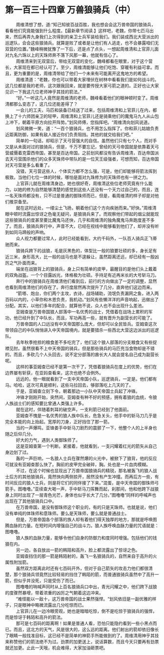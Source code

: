 <h1>第一百三十四章 万兽狼骑兵（中）</h1>
<div id="content">&nbsp&nbsp&nbsp&nbsp&nbsp&nbsp&nbsp&nbsp
 周维清想了想，道:“知己知彼百战百胜，我也想会会这万兽帝国的狼骑兵，看看他们究竟能强到什么程度。【最新章节阅读.】这样吧，老魏，你带七匹马出来，然后再弄九身我们上次得到的亲卫士兵军装给我们。我们装成西北大营派出的巡逻队，会会这些狼骑兵。就算是败了或者是让他们有人逃走，也不会暴露咱们无双营的位置。”魏峰稍微犹豫了一下后，还是点了点头，一想起周维清和上官菲儿面对九名六珠以上的天珠师奔不落下风那一幕，他就有信心了。
 <br/>&nbsp&nbsp&nbsp&nbsp&nbsp&nbsp&nbsp&nbsp
 周维清来到无双营后，带给无双营的变化，魏峰都看在眼里，对于这个营长，大家现在都已经认可了。至少，周维清能够让他们吃饱、穿暖有利益可拿。而且，更为重要的是，周维清带给了他们一个未来有可能离开这鬼地方的希望。
 <br/>&nbsp&nbsp&nbsp&nbsp&nbsp&nbsp&nbsp&nbsp
 周维清道：“老魏，你也可以带着大家埋伏在树林中看看我们是如何战斗的。这几位都是我的老师，这次跟我回来，就是要传授大家弓箭之道的。正好也让大家见识一下我这几位老师神乎其技的箭法。”
 <br/>&nbsp&nbsp&nbsp&nbsp&nbsp&nbsp&nbsp&nbsp
 “好。”一听这几人竟然是周维清的老师，魏峰看着他们的眼神顿时变了。周维清都那么变态了，这几位还能差得了？
 <br/>&nbsp&nbsp&nbsp&nbsp&nbsp&nbsp&nbsp&nbsp
 一会儿的工夫，马匹和装备已经送了过来，包括周维清和上官菲儿在内，都换上了十六师团亲卫的轻甲，周维清和上官菲儿还是骑乘他们的魔鬼马九人从山包上冲下，朝着平原方向拉开阵势。”划风师傅，您指挥吧。“周维清向划风说道。
 <br/>&nbsp&nbsp&nbsp&nbsp&nbsp&nbsp&nbsp&nbsp
 划风微微一笑，道：“一百个狼骑兵，也不用怎么指挥了。你和菲儿姑娘负责近距离防御，如果有敌人接近你们负责阻挡。其他的就交给我们吧。”
 <br/>&nbsp&nbsp&nbsp&nbsp&nbsp&nbsp&nbsp&nbsp
 简单的一句话，却昭示了天弓营强大的自信。虽然他们只有七个人，而对手又是从未面对过的狼骑兵，但是，千万不要忘记，曾经的天弓帝国就是依靠着天弓营威慑着克雷西帝国，甚至是百达帝国。之前划风都没有告诉周维清，百达帝国派去天弓营围杀他们的众多天珠师中带队的是一位天王级强者，可想而知，百达帝国对天弓营是多么看重了。
 <br/>&nbsp&nbsp&nbsp&nbsp&nbsp&nbsp&nbsp&nbsp
 没错，天弓营这些人，个体实力都不怎么强，可是，他们却能够将箭法挥到极致。当他们七位一体的时候，哪怕是面对九珠修为的天珠师也有一拼之力。
 <br/>&nbsp&nbsp&nbsp&nbsp&nbsp&nbsp&nbsp&nbsp
 上官菲儿就在周维清身边，她也很好奇，周维清这些位老师究竟有什么能力。以她的修为自然能够清楚的感觉到这些人还没有一个天力过自己的，而且，连一名天珠师都没有，只不过是普通的御珠师而已，但是，看周维清的样子却是对他们推崇备至。
 <br/>&nbsp&nbsp&nbsp&nbsp&nbsp&nbsp&nbsp&nbsp
 就在这时远处，一缕尘土飞扬，朝着他们这个方向疾驰而来。”好快。”周维清眼中顿时流露出惊讶之色毫无疑问，是狼骑兵来了。而观察他们带起的烟尘就能现这些狼骑兵的度甚至要比魔鬼马还快，几乎和周维清的独角魔鬼马奔跑度差不多了。而且，狼骑兵奔行中，声音不大，已经在视线中能够看到他们了，却并没有听到如同马蹄般的声响。
 <br/>&nbsp&nbsp&nbsp&nbsp&nbsp&nbsp&nbsp&nbsp
 众人视力都要过常人，此时已经能看到，大约千码外，一队百人骑兵正飞蒂驰而来。
 <br/>&nbsp&nbsp&nbsp&nbsp&nbsp&nbsp&nbsp&nbsp
 狼骑兵跨下的战狼，毛是灰黑色的，体型比一般的狼要壮硕的多，身长足有近三米，身形高大，比一般的战马也是不遑躲让，虽然距离还远，却已经有一股凶厉之气扑面而来。
 <br/>&nbsp&nbsp&nbsp&nbsp&nbsp&nbsp&nbsp&nbsp
 端坐在战狼背上的狼骑兵，身上只有简单的皮甲，最醒目的是他们头上戴着的双角战盔。一个个目露凶光，体格极为壮硕。手持足有近再米长的大号斩马刀。
 <br/>&nbsp&nbsp&nbsp&nbsp&nbsp&nbsp&nbsp&nbsp
 奔行中的狼骑兵在周维清他们看到后，前行的方向做出了一定的调整，显然也看到周维清他们的存在了。奔行度居然再次提升了几分，直奔他们这边而来。
 <br/>&nbsp&nbsp&nbsp&nbsp&nbsp&nbsp&nbsp&nbsp
 “箭塔、炮台，你们两个主攻，衣诗，战场辅助，流氓负责漏网之鱼，进入两百码以内的，小草你和木恩负责，我机动。”划风有些懒洋洋的声音响起，迅做出了分配。其实，以他们多年的配合，就算他不说，众人也不会出现什么差池。
 <br/>&nbsp&nbsp&nbsp&nbsp&nbsp&nbsp&nbsp&nbsp
 亚姆查是万兽帝国狼人部落中一名优秀的战士，凭借着在战场上累积的军功，他已经升到了中队长，而且，军功再高一些，就有晋升为副营长的可能了。
 <br/>&nbsp&nbsp&nbsp&nbsp&nbsp&nbsp&nbsp&nbsp
 万兽帝国的人口远没有中天帝国那么庞大，但却可以全民皆兵。亚姆查这次带领自己的中队悄悄讲入中天帝国境内，就是要猎杀一些西北大营这边派出的巡逻队。
 <br/>&nbsp&nbsp&nbsp&nbsp&nbsp&nbsp&nbsp&nbsp
 去年秋季抢掠的粮食差不多吃完了，他们这个狼人部落的分支粮食又有些捉襟见肘。虽然很看不上中天帝国的骑兵，但是那些骑兵的马匹充当食物却是不错的。而且，多砍几个人头回去，说不定分部落的酋长大人就会提名自己成为副营长呢。
 <br/>&nbsp&nbsp&nbsp&nbsp&nbsp&nbsp&nbsp&nbsp
 这样的事亚姆查已经不是第一次干了，凭借着狼骑兵在度上的优势，他们在边界屡有斩获，在亚妈查看来，这次也绝不会例外。
 <br/>&nbsp&nbsp&nbsp&nbsp&nbsp&nbsp&nbsp&nbsp
 远远的，他一眼就看到了一支中天帝国小队，巡逻骑兵，一定是。他们都有马。哈哈，这次可真是顺利，这些马拉回去，够部落吃上几天的了。
 <br/>&nbsp&nbsp&nbsp&nbsp&nbsp&nbsp&nbsp&nbsp
 于是，亚姆查立刻下令，朝着那边一小队中天帝国士兵起了冲锋。
 <br/>&nbsp&nbsp&nbsp&nbsp&nbsp&nbsp&nbsp&nbsp
 冲锋才刚刚开始，突然间，亚姆查有种不好的预感，拥有着狼的血统，令狼人族战士们的感知要比曾通人类强上许多。
 <br/>&nbsp&nbsp&nbsp&nbsp&nbsp&nbsp&nbsp&nbsp
 就在这时，伴随着刺耳的破空声，一支利箭已经到了他面前。
 <br/>&nbsp&nbsp&nbsp&nbsp&nbsp&nbsp&nbsp&nbsp
 亚姆查不愧是一名优秀的狼人族中队长，危急关头，他手中的斩马刀几乎是完全本能的向上抬起。宽厚的刀身，正好挡住了那一箭。
 <br/>&nbsp&nbsp&nbsp&nbsp&nbsp&nbsp&nbsp&nbsp
 当的一声爆鸣，亚锋娄手中斩马刀剧烈的震颤了一下，他整个人的上半身也随之后仰几分。
 <br/>&nbsp&nbsp&nbsp&nbsp&nbsp&nbsp&nbsp&nbsp
 好大的力气，遇到人类御珠师了。
 <br/>&nbsp&nbsp&nbsp&nbsp&nbsp&nbsp&nbsp&nbsp
 这是亚姆查第一个判断。紧接着，他就看到，一支闪耀着红光的箭矢从自己身边划了过。
 <br/>&nbsp&nbsp&nbsp&nbsp&nbsp&nbsp&nbsp&nbsp
 轰的一声巨响，一名狼人士兵在骤然爆的火光中，被掀下了狼背，他的反应可就没有亚姆查那么快了。胸前的皮甲完全破碎，胸。处也是一片血肉模糊。
 <br/>&nbsp&nbsp&nbsp&nbsp&nbsp&nbsp&nbsp&nbsp
 不过，在这个时候也显现出了万兽帝国狼骑兵的精锐，那名被轰飞的狼人战士后方的其他狼骑兵，竟然快向两侧掠开，居然没有产生冲撞。而再后方一些，有时间反应的狼人士兵，则是将它们的同伴接了下来。”混蛋，是中天帝国的御珠师弓箭手。图噜噜。”亚续查大喝一声，手中斩马刀挥舞而起，刹那间，他和他跨下战狼身上同时出现了一层青色光芒，身体也似乎长大了几分。”图噜噜“同样的呼喊声也出现在了其他狼骑兵口中。
 <br/>&nbsp&nbsp&nbsp&nbsp&nbsp&nbsp&nbsp&nbsp
 在万兽帝国，是没有御珠师这个职业的，有的只是天珠师。也就是说，他们没有单纯的体珠师和意珠师。要么是天珠师，要么就是普通战士。
 <br/>&nbsp&nbsp&nbsp&nbsp&nbsp&nbsp&nbsp&nbsp
 但是，万兽帝国各个部落的族人却有着他们得天独厚的地方，那就是呼唤图腾血脉的力量。在短时间内增强自己的战斗力。狼人族呼唤血脉力量的咒语就是：图噜噜。
 <br/>&nbsp&nbsp&nbsp&nbsp&nbsp&nbsp&nbsp&nbsp
 狼人族的血脉力量，能够令他们自身的防御力和度同时增强。包括他们的钱狼在内。
 <br/>&nbsp&nbsp&nbsp&nbsp&nbsp&nbsp&nbsp&nbsp
 另一边，各自放出一箭的韩陌和高升，脸上都流露出了惊讶之色。
 <br/>&nbsp&nbsp&nbsp&nbsp&nbsp&nbsp&nbsp&nbsp
 亚姆查挡住的那一箭是韩陌射的，轰飞一名狼骑兵的，自然来自于高升的火属性附加箭。
 <br/>&nbsp&nbsp&nbsp&nbsp&nbsp&nbsp&nbsp&nbsp
 虽然双方距离此时还有七百码开外，但对于自己箭矢的攻击力他们都很清楚，那个狼骑兵领竟然比较轻易的挡住了韩陌的箭，而普通狼骑兵虽然中了高升一箭，但似乎并没死，只是受伤了而已。
 <br/>&nbsp&nbsp&nbsp&nbsp&nbsp&nbsp&nbsp&nbsp
 图噜噜的呐喊声同时从上百名狼骑兵口中出，青光闪耀之中，他们跨下战狼的度骤然暴增，带着浓重的凶厉之气朝着这边冲来。
 <br/>&nbsp&nbsp&nbsp&nbsp&nbsp&nbsp&nbsp&nbsp
 “难怪能以一敌十，这万兽帝国的战士果然强悍。“划风依旧是一副优雅的样子，只是眼神中略微流露出几分吃惊而已。
 <br/>&nbsp&nbsp&nbsp&nbsp&nbsp&nbsp&nbsp&nbsp
 上官菲儿在一边冷眼旁观，她也是暗暗吃惊，倒不是吃惊于狼骑兵的强悍，而是惊讶于韩陌和高升的箭法。
 <br/>&nbsp&nbsp&nbsp&nbsp&nbsp&nbsp&nbsp&nbsp
 那可是七百码的距离啊！如果是普通人看，恐怕只能隐约看到一些小黑点而已。而且，这北方的天气，风是很大的，这么远的距离。他们射出的箭却依旧像长了眼睛一般找准目标，这已经不是简单的神箭手所能做到的了。周维清用神乎其技来称赞他们的箭法绝不为过。劲票的加更送上，说话算数，而且今天只要再有劲票就还加更。止此一天哦，机会难得，大家加油砸票吧。
 <br/>&nbsp&nbsp&nbsp&nbsp&nbsp&nbsp&nbsp&nbsp
 <br/>&nbsp&nbsp&nbsp&nbsp&nbsp&nbsp&nbsp&nbsp
</div>
